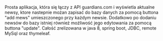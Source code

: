 Prosta aplikacja, która się łączy z API guardians.com i wyświetla aktualne newsy, ktore nastepnie możan zapisać do bazy danych za pomocą buttona "add mews" umieszczonego przy każdym newsie. Dodatkowo po dodaniu newsów do bazy istniej również możliwość jego edytowania za pomocą buttona "update".
Całość zrelizowana w java 8, spring boot, JDBC, remote MySql oraz thymeleaf.

